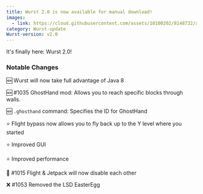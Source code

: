 ```yaml
---
title: Wurst 2.0 is now available for manual download!
images:
  - link: https://cloud.githubusercontent.com/assets/10100202/8148732/a003cae8-12aa-11e5-9d1d-a97f57b563b9.jpg
category: Wurst-update
Wurst-version: v2.0
---
```

<p class="lead">
  It's finally here: Wurst 2.0!
</p>

### Notable Changes

:new: Wurst will now take full advantage of Java 8

:new: #1035 GhostHand mod: Allows you to reach specific blocks through walls.

:new: `.ghosthand` command: Specifies the ID for GhostHand

:star: Flight bypass now allows you to fly back up to the Y level where you started

:star: Improved GUI

:star: Improved performance

:bug: #1015 Flight & Jetpack will now disable each other

:x: #1053 Removed the LSD EasterEgg
